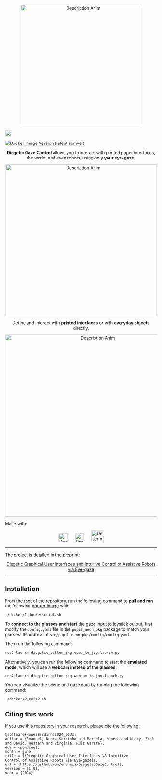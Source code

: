 <p align="center">
  <img src="./doc/images/DiegeticGazeControlLogo.png" alt="Description Anim" width="400">
</p>

<a href="https://www.youtube.com/watch?v=hrXuNYLDFds&feature=youtu.be">
  <img src="https://img.shields.io/badge/youtube-d95652.svg?style=flat-square&logo=youtube" alt="youtube" style="height: 20px;">
</a>

[![Docker Image Version (latest semver)](https://img.shields.io/docker/v/enunezs/diegetic_gaze_control/1.0?logo=docker)](https://hub.docker.com/repository/docker/enunezs/diegetic_gaze_control/general)

<p align="center">
<b>Diegetic Gaze Control</b> allows you to interact with printed paper interfaces, the world, and even robots, using only <b>your eye-gaze</b>.
</p>

<p align="center">
  <img src="./doc/images/DGUI_StartTrim.gif" alt="Description Anim" width="500">
</p>

<p align="center">
Define and interact with <b>printed interfaces</b> or with <b>everyday objects</b> directly.
</p>

<p align="center">
  <img src="./doc/images/DGUI_OtherInputsTrim.gif" alt="Description Anim" width="600">
</p>

Made with:

<p align="center">
  <img src="https://raw.githubusercontent.com/fkromer/awesome-ros2/master/ros_logo.svg?sanitize=true" alt="Description Anim" height="30" style="margin: 0 10px;">
  <img src="https://upload.wikimedia.org/wikipedia/commons/7/70/Docker_logo.png" alt="Description Anim" height="30" style="margin: 0 10px;">
  <img src="https://upload.wikimedia.org/wikipedia/commons/thumb/5/53/OpenCV_Logo_with_text.png/487px-OpenCV_Logo_with_text.png" alt="Description Anim" height="40" style="margin: 0 10px;">
</p>

---

The project is detailed in the preprint:

<p align="center">

  <a href="https://arxiv.org/abs/2401.03944">
  Diegetic Graphical User Interfaces and Intuitive Control of Assistive Robots via Eye-gaze
  </a>
</p>

---

## Installation

From the root of the repository, run the following command to **pull and run** the following [docker image](https://hub.docker.com/repository/docker/enunezs/diegetic_gaze_control/general) with:

```bash
./docker/1_dockerscript.sh
```

To **connect to the glasses and start** the gaze input to joystick output, first modify the `config.yaml` file in the `pupil_neon_pkg` package to match your glasses' IP address at `src/pupil_neon_pkg/config/config.yaml`.

Then run the following command:

```bash
ros2 launch diegetic_button_pkg eyes_to_joy.launch.py
```

Alternatively, you can run the following command to start the **emulated mode**, which will use a **webcam instead of the glasses**:

```bash
ros2 launch diegetic_button_pkg webcam_to_joy.launch.py
```

You can visualize the scene and gaze data by running the following command:

```bash
./docker/2_rviz2.sh
```

## Citing this work

If you use this repository in your research, please cite the following:


```
@software{NunezSardinha2024_DGUI,
author = {Emanuel, Nunez Sardinha and Marcela, Munera and Nancy, Zook and David, Western and Virginia, Ruiz Garate},
doi = {pending},
month = june,
title = {{Diegetic Graphical User Interfaces \& Intuitive
Control of Assistive Robots via Eye-gaze}},
url = {https://github.com/enunezs/DiegeticGazeControl},
version = {1.0},
year = {2024}

